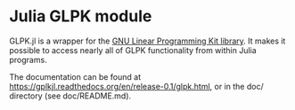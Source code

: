 Julia GLPK module
=================

GLPK.jl is a wrapper for the [GNU Linear Programming Kit library](http://www.gnu.org/software/glpk).
It makes it possible to access nearly all of GLPK functionality from within Julia programs.

The documentation can be found at https://gplkjl.readthedocs.org/en/release-0.1/glpk.html, or
in the doc/ directory (see doc/README.md).
